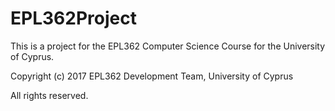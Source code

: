 # EPL362Project

This is a project for the EPL362 Computer Science Course for the University of Cyprus.

Copyright (c) 2017 EPL362 Development Team, University of Cyprus

All rights reserved.
